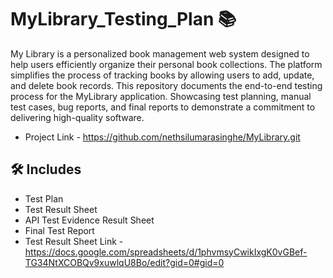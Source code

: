 # MyLibrary_Testing_Plan 📚
My Library is a personalized book management web system designed to help users efficiently organize their personal book collections. The platform simplifies the process of tracking books by allowing users to add, update, and delete book records. This repository documents the end-to-end testing process for the MyLibrary application.  Showcasing test planning, manual test cases, bug reports, and final reports to demonstrate a commitment to delivering high-quality software.

- Project Link - https://github.com/nethsilumarasinghe/MyLibrary.git

## 🛠️ Includes 

- Test Plan
- Test Result Sheet 
- API Test Evidence Result Sheet
- Final Test Report
- Test Result Sheet Link - https://docs.google.com/spreadsheets/d/1phvmsyCwikIxgK0vGBef-TG34NtXCOBQv9xuwlqU8Bo/edit?gid=0#gid=0
  
